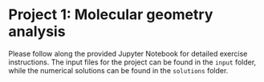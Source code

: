 # Project 1: Molecular geometry analysis

Please follow along the provided Jupyter Notebook for detailed exercise instructions. The input files for the project can be found in the `input` folder, while the numerical solutions can be found in the `solutions` folder.
